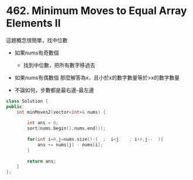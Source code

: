 # 462. Minimum Moves to Equal Array Elements II

這題概念很簡單，找中位數

+ 如果nums有奇數個
	+ 找到中位數，把所有數字移過去
+ 如果nums有偶數個
	那麼解答為x，且小於x的數字數量等於>x的數字數量

+ 不論如何，步數都是最右邊-最左邊

```c++
class Solution {
public:
    int minMoves2(vector<int>& nums) {
   
        int ans = 0;       
        sort(nums.begin(),nums.end());
        
        for(int i=0,j=nums.size()-1  ;  i<j    ; i++,j--  ){            
            ans += nums[j] - nums[i];              
        }
            
        return ans;
    }
};
```


